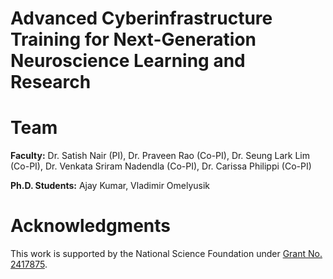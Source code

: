 # Advanced Cyberinfrastructure Training for Next-Generation Neuroscience Learning and Research

# Team
**Faculty:** Dr. Satish Nair (PI), Dr. Praveen Rao (Co-PI), Dr. Seung Lark Lim (Co-PI), Dr. Venkata Sriram Nadendla (Co-PI), Dr. Carissa Philippi (Co-PI)

**Ph.D. Students:** Ajay Kumar, Vladimir Omelyusik

# Acknowledgments
This work is supported by the National Science Foundation under [Grant No. 2417875](https://www.nsf.gov/awardsearch/showAward?AWD_ID=2417875&HistoricalAwards=false).
